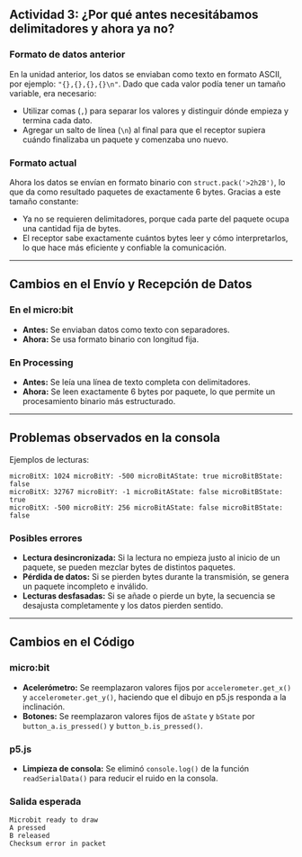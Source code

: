 ## Actividad 3: ¿Por qué antes necesitábamos delimitadores y ahora ya no?

### Formato de datos anterior 
En la unidad anterior, los datos se enviaban como texto en formato ASCII, por ejemplo: `"{},{},{},{}\n"`. Dado que cada valor podía tener un tamaño variable, era necesario:
- Utilizar comas (`,`) para separar los valores y distinguir dónde empieza y termina cada dato.
- Agregar un salto de línea (`\n`) al final para que el receptor supiera cuándo finalizaba un paquete y comenzaba uno nuevo.

### Formato actual 
Ahora los datos se envían en formato binario con `struct.pack('>2h2B')`, lo que da como resultado paquetes de exactamente 6 bytes. Gracias a este tamaño constante:
- Ya no se requieren delimitadores, porque cada parte del paquete ocupa una cantidad fija de bytes.
- El receptor sabe exactamente cuántos bytes leer y cómo interpretarlos, lo que hace más eficiente y confiable la comunicación.

---

## Cambios en el Envío y Recepción de Datos

### En el micro:bit
- **Antes:** Se enviaban datos como texto con separadores.
- **Ahora:** Se usa formato binario con longitud fija.

### En Processing
- **Antes:** Se leía una línea de texto completa con delimitadores.
- **Ahora:** Se leen exactamente 6 bytes por paquete, lo que permite un procesamiento binario más estructurado.

---

## Problemas observados en la consola

Ejemplos de lecturas:
```
microBitX: 1024 microBitY: -500 microBitAState: true microBitBState: false
microBitX: 32767 microBitY: -1 microBitAState: false microBitBState: true
microBitX: -500 microBitY: 256 microBitAState: false microBitBState: false
```

### Posibles errores
- **Lectura desincronizada:** Si la lectura no empieza justo al inicio de un paquete, se pueden mezclar bytes de distintos paquetes.
- **Pérdida de datos:** Si se pierden bytes durante la transmisión, se genera un paquete incompleto e inválido.
- **Lecturas desfasadas:** Si se añade o pierde un byte, la secuencia se desajusta completamente y los datos pierden sentido.

---

## Cambios en el Código

### micro:bit
- **Acelerómetro:** Se reemplazaron valores fijos por `accelerometer.get_x()` y `accelerometer.get_y()`, haciendo que el dibujo en p5.js responda a la inclinación.
- **Botones:** Se reemplazaron valores fijos de `aState` y `bState` por `button_a.is_pressed()` y `button_b.is_pressed()`.

### p5.js
- **Limpieza de consola:** Se eliminó `console.log()` de la función `readSerialData()` para reducir el ruido en la consola.

### Salida esperada
```
Microbit ready to draw
A pressed
B released
Checksum error in packet
```
